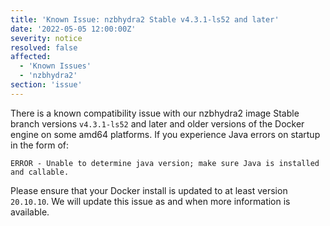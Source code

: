 ```yaml
---
title: 'Known Issue: nzbhydra2 Stable v4.3.1-ls52 and later'
date: '2022-05-05 12:00:00Z'
severity: notice
resolved: false
affected:
  - 'Known Issues'
  - 'nzbhydra2'
section: 'issue'
---
```

There is a known compatibility issue with our nzbhydra2 image Stable branch versions `v4.3.1-ls52` and later and older versions of the Docker engine on some amd64 platforms. If you experience Java errors on startup in the form of:

```shell
ERROR - Unable to determine java version; make sure Java is installed and callable.
```

Please ensure that your Docker install is updated to at least version `20.10.10`. We will update this issue as and when more information is available.
